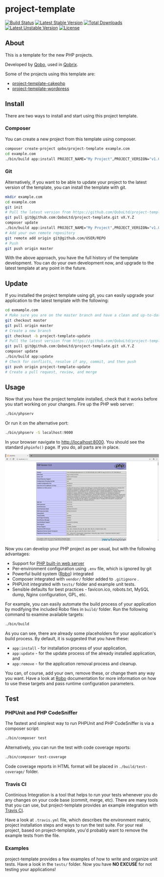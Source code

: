 project-template
================

[![Build Status](https://travis-ci.org/QoboLtd/project-template.svg?branch=master)](https://travis-ci.org/QoboLtd/project-template)
[![Latest Stable Version](https://poser.pugx.org/qobo/project-template/v/stable)](https://packagist.org/packages/qobo/project-template)
[![Total Downloads](https://poser.pugx.org/qobo/project-template/downloads)](https://packagist.org/packages/qobo/project-template)
[![Latest Unstable Version](https://poser.pugx.org/qobo/project-template/v/unstable)](https://packagist.org/packages/qobo/project-template)
[![License](https://poser.pugx.org/qobo/project-template/license)](https://packagist.org/packages/qobo/project-template)

About
-----

This is a template for the new PHP projects.

Developed by [Qobo](https://www.qobo.biz), used in [Qobrix](https://qobrix.com).

Some of the projects using this template are:

* [project-template-cakephp](https://github.com/QoboLtd/project-template-cakephp)
* [project-template-wordpress](https://github.com/QoboLtd/project-template-wordpress)

Install
-------

There are two ways to install and start using this project template.

### Composer

You can create a new project from this template using composer.

```bash
composer create-project qobo/project-template example.com
cd example.com
./bin/build app:install PROJECT_NAME="My Project",PROJECT_VERSION="v1.0.0"
```

### Git

Alternatively, if you want to be able to update your project to the latest version
of the template, you can install the template with git.

```bash
mkdir example.com
cd example.com
git init
# Pull the latest version from https://github.com/QoboLtd/project-template/releases
git pull git@github.com:QoboLtd/project-template.git vX.Y.Z
composer update
./bin/build app:install PROJECT_NAME="My Project",PROJECT_VERSION="v1.0.0"
# Add your own remote repository
git remote add origin git@github.com/USER/REPO
# Push
git push origin master
```

With the above approach, you have the full history of the template development.  You can
do your own development now, and upgrade to the latest template at any point in the future.

Update
------

If you installed the project template using git, you can easily
upgrade your application to the latest template with the following:

```bash
cd exmample.com
# Make sure you are on the master branch and have a clean and up-to-date workspace
git checkout master
git pull origin master
# Create a new branch
git checkout -b project-template-update
# Pull the latest version from https://github.com/QoboLtd/project-template/releases
git pull git@github.com:QoboLtd/project-template.git vX.Y.Z
composer update
./bin/build app:update
# Check for conflicts, resolve if any, commit, and then push
git push origin project-template-update
# Create a pull request, review, and merge
```

Usage
-----

Now that you have the project template installed, check that it works
before you start working on your changes.  Fire up the PHP web server:

```bash
./bin/phpserv
```

Or run it on the alternative port:

```bash
./bin/phpserv -S localhost:9000
```

In your browser navigate to [http://localhost:8000](http://localhost:8000).
You should see the standard `phpinfo()` page.  If you do, all parts
are in place.

![Screenshot](screenshot.png)

Now you can develop your PHP project as per usual, but with the following
advantages:

* Support for [PHP built-in web server](http://php.net/manual/en/features.commandline.webserver.php)
* Per-environment configuration using `.env` file, which is ignored by git
* Powerful build system ([Robo](http://robo.li/)) integrated
* Composer integrated with `vendor/` folder added to `.gitignore` .
* PHPUnit integrated with `tests/` folder and example unit tests.
* Sensible defaults for best practices - favicon.ico, robots.txt, MySQL dump, Nginx configuration, GPL, etc.

For example, you can easily automate the build process of your application
by modifying the included Robo files in `build/` folder.  Run the following
command to examine available targets:

```bash
./bin/build
```

As you can see, there are already some placeholders for your application's build
process.  By default, it is suggested that you have these:

* `app:install` - for installation process of your application,
* `app:update` - for the update process of the already installed application, and
* `app:remove` - for the application removal process and cleanup.

You can, of course, add your own, remove these, or change them any way you want.  Have a look at
[Robo](http://robo.li) documentation for more information on how
to use these targets and pass runtime configuration parameters.


Test
----

### PHPUnit and PHP CodeSniffer

The fastest and simplest way to run PHPUnit and PHP CodeSniffer is via a
composer script:

```bash
./bin/composer test
```

Alternatively, you can run the test with code coverage reports:

```bash
./bin/composer test-coverage
```

Code coverage reports in HTML format will be placed in `./build/test-coverage/` folder.

### Travis CI

Continious Integration is a tool that helps to run your tests whenever you do any
changes on your code base (commit, merge, etc).  There are many tools that you can
use, but project-template provides an example integration with [Travis CI](https://travis-ci.org/).

Have a look at `.travis.yml` file, which describes the environment matrix, project installation
steps and ways to run the test suite.  For your real project, based on project-template, you'd probably
want to remove the example tests from the file.

### Examples

project-template provides a few examples of how to write and organize unit tests.  Have a look
in the `tests/` folder.  Now you have **NO EXCUSE** for not testing your applications!

